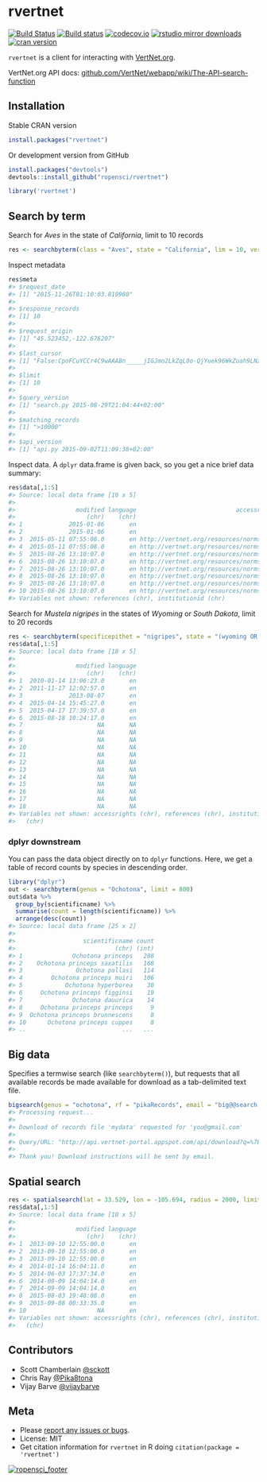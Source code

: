 rvertnet
=======



[![Build Status](https://travis-ci.org/ropensci/rvertnet.svg?branch=master)](https://travis-ci.org/ropensci/rvertnet)
[![Build status](https://ci.appveyor.com/api/projects/status/duyrffhdrstu840v?svg=true)](https://ci.appveyor.com/project/sckott/rvertnet)
[![codecov.io](https://codecov.io/github/ropensci/rvertnet/coverage.svg?branch=master)](https://codecov.io/github/ropensci/rvertnet?branch=master)
[![rstudio mirror downloads](http://cranlogs.r-pkg.org/badges/grand-total/rvertnet?color=2ECC71)](https://github.com/metacran/cranlogs.app)
[![cran version](http://www.r-pkg.org/badges/version/rvertnet)](https://cran.r-project.org/package=rvertnet)


`rvertnet` is a client for interacting with [VertNet.org](http://vertnet.org/).

VertNet.org API docs: [github.com/VertNet/webapp/wiki/The-API-search-function](https://github.com/VertNet/webapp/wiki/The-API-search-function)

## Installation

Stable CRAN version


```r
install.packages("rvertnet")
```

Or development version from GitHub


```r
install.packages("devtools")
devtools::install_github("ropensci/rvertnet")
```


```r
library('rvertnet')
```

## Search by term

Search for _Aves_ in the state of _California_, limit to 10 records


```r
res <- searchbyterm(class = "Aves", state = "California", lim = 10, verbose = FALSE)
```

Inspect metadata


```r
res$meta
#> $request_date
#> [1] "2015-11-26T01:10:03.810980"
#> 
#> $response_records
#> [1] 10
#> 
#> $request_origin
#> [1] "45.523452,-122.676207"
#> 
#> $last_cursor
#> [1] "False:CpoFCuYCCr4C9wAAABn_____jIGJmo2LkZqL0o-QjYuek96WkZuah9LNz87L0s_N0s7Onv8AAP90baCgmYuMoKD_AAD_XZ6Pj5qRmJaRmv8AAP9zdG2WkZuah_8AAP9dm4ic_wAA_3N0bZuQnKCWm_8AAP9dnIqSidCdlo2b0oyPmpyWkpqRjNDKz8zPx_8AAP9zf5yKkonQnZaNm9KMj5qclpKakYzQys_Mz8f_AAD__wD-__6MgYmajYuRmovSj5CNi56T3paRm5qH0s3PzsvSz83Szs6e_wB0baCgmYuMoKD_AF2ej4-akZiWkZr_AHN0bZaRm5qH_wBdm4ic_wBzdG2bkJyglpv_AF2cipKJ0J2WjZvSjI-anJaSmpGM0MrPzM_H_wBzf5yKkonQnZaNm9KMj5qclpKakYzQys_Mz8f_AP_-EAohBN0EkB08Gxk5AAAAAOb___9IClAAWgsJyEEOwRHJ_dAQARINRG9jdW1lbnRJbmRleBr9AShBTkQgKElTICJjdXN0b21lcl9uYW1lIiAiYXBwZW5naW5lIikgKElTICJncm91cF9uYW1lIiAic352ZXJ0bmV0LXBvcnRhbCIpIChJUyAibmFtZXNwYWNlIiAiaW5kZXgtMjAxNC0wMi0xMWEiKSAoSVMgImluZGV4X25hbWUiICJkd2MiKSAoQU5EIChRVCAiQXZlcyIgInJ0ZXh0X2NsYXNzIikgKE9SIChJUyAicmF0b21fc3RhdGVwcm92aW5jZSIgImNhbGlmb3JuaWEiKSAoUVQgIkNhbGlmb3JuaWEiICJydGV4dF9zdGF0ZXByb3ZpbmNlIikpKSk6GQoMKE4gb3JkZXJfaWQpEAEZAAAAAAAA8P9KBQgAQOgH"
#> 
#> $limit
#> [1] 10
#> 
#> $query_version
#> [1] "search.py 2015-08-29T21:04:44+02:00"
#> 
#> $matching_records
#> [1] ">10000"
#> 
#> $api_version
#> [1] "api.py 2015-09-02T11:09:38+02:00"
```

Inspect data. A `dplyr` data.frame is given back, so you get a nice brief data summary:


```r
res$data[,1:5]
#> Source: local data frame [10 x 5]
#> 
#>                 modified language                            accessrights
#>                    (chr)    (chr)                                   (chr)
#> 1             2015-01-06       en                                      NA
#> 2             2015-01-06       en                                      NA
#> 3  2015-05-11 07:55:08.0       en http://vertnet.org/resources/norms.html
#> 4  2015-05-11 07:55:08.0       en http://vertnet.org/resources/norms.html
#> 5  2015-08-26 13:10:07.0       en http://vertnet.org/resources/norms.html
#> 6  2015-08-26 13:10:07.0       en http://vertnet.org/resources/norms.html
#> 7  2015-08-26 13:10:07.0       en http://vertnet.org/resources/norms.html
#> 8  2015-08-26 13:10:07.0       en http://vertnet.org/resources/norms.html
#> 9  2015-08-26 13:10:07.0       en http://vertnet.org/resources/norms.html
#> 10 2015-08-26 13:10:07.0       en http://vertnet.org/resources/norms.html
#> Variables not shown: references (chr), institutionid (chr)
```

Search for _Mustela nigripes_ in the states of _Wyoming_ or _South Dakota_, limit to 20 records


```r
res <- searchbyterm(specificepithet = "nigripes", state = "(wyoming OR south dakota)", limit = 20, verbose = FALSE)
res$data[,1:5]
#> Source: local data frame [18 x 5]
#> 
#>                 modified language
#>                    (chr)    (chr)
#> 1  2010-01-14 13:06:23.0       en
#> 2  2011-11-17 12:02:57.0       en
#> 3             2013-08-07       en
#> 4  2015-04-14 15:45:27.0       en
#> 5  2015-04-17 17:39:57.0       en
#> 6  2015-08-18 10:24:17.0       en
#> 7                     NA       NA
#> 8                     NA       NA
#> 9                     NA       NA
#> 10                    NA       NA
#> 11                    NA       NA
#> 12                    NA       NA
#> 13                    NA       NA
#> 14                    NA       NA
#> 15                    NA       NA
#> 16                    NA       NA
#> 17                    NA       NA
#> 18                    NA       NA
#> Variables not shown: accessrights (chr), references (chr), institutionid
#>   (chr)
```

### dplyr downstream

You can pass the data object directly on to `dplyr` functions. Here, we get a table of record counts by species in descending order.


```r
library("dplyr")
out <- searchbyterm(genus = "Ochotona", limit = 800)
out$data %>%
  group_by(scientificname) %>%
  summarise(count = length(scientificname)) %>%
  arrange(desc(count))
#> Source: local data frame [25 x 2]
#> 
#>                   scientificname count
#>                            (chr) (int)
#> 1              Ochotona princeps   288
#> 2    Ochotona princeps saxatilis   168
#> 3               Ochotona pallasi   114
#> 4        Ochotona princeps muiri   106
#> 5            Ochotona hyperborea    30
#> 6     Ochotona princeps figginsi    19
#> 7              Ochotona dauurica    14
#> 8     Ochotona princeps princeps     9
#> 9  Ochotona princeps brunnescens     8
#> 10      Ochotona princeps cuppes     8
#> ..                           ...   ...
```


## Big data

Specifies a termwise search (like `searchbyterm()`), but requests that all available records be made available for download as a tab-delimited text file.


```r
bigsearch(genus = "ochotona", rf = "pikaRecords", email = "big@@search.luv")
#> Processing request...
#>
#> Download of records file 'mydata' requested for 'you@gmail.com'
#>
#> Query/URL: "http://api.vertnet-portal.appspot.com/api/download?q=%7B%22q%22:%22genus:ochotona%22,%22n%22:%22mydata%22,%22e%22:%22you@gmail.com%22%7D"
#>
#> Thank you! Download instructions will be sent by email.
```

## Spatial search


```r
res <- spatialsearch(lat = 33.529, lon = -105.694, radius = 2000, limit = 10, verbose = FALSE)
res$data[,1:5]
#> Source: local data frame [10 x 5]
#> 
#>                 modified language
#>                    (chr)    (chr)
#> 1  2013-09-10 12:55:00.0       en
#> 2  2013-09-10 12:55:00.0       en
#> 3  2013-09-10 12:55:00.0       en
#> 4  2014-01-14 16:04:11.0       en
#> 5  2014-06-03 17:37:34.0       en
#> 6  2014-09-09 14:04:14.0       en
#> 7  2014-09-09 14:04:14.0       en
#> 8  2015-08-03 19:48:08.0       en
#> 9  2015-09-08 00:33:35.0       en
#> 10                    NA       en
#> Variables not shown: accessrights (chr), references (chr), institutionid
#>   (chr)
```

## Contributors

* Scott Chamberlain [@sckott](https://github.com/sckott)
* Chris Ray [@Pika8tona](https://github.com/Pika8tona)
* Vijay Barve [@vijaybarve](https://github.com/vijaybarve)

## Meta

* Please [report any issues or bugs](https://github.com/ropensci/rvertnet/issues).
* License: MIT
* Get citation information for `rvertnet` in R doing `citation(package = 'rvertnet')`

[![ropensci_footer](http://ropensci.org/public_images/github_footer.png)](http://ropensci.org)
